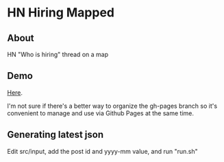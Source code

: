 HN Hiring Mapped
================

About
-----
HN "Who is hiring" thread on a map


Demo
----
[Here](http://gaganpreet.github.io/hn-hiring-mapped/src/web/).

I'm not sure if there's a better way to organize the gh-pages branch so it's convenient to manage and use via Github Pages at the same time.


Generating latest json
----------------------
Edit src/input, add the post id and yyyy-mm value, and run "run.sh"
